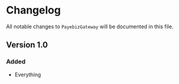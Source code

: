 # Changelog

All notable changes to `PayebizGateway` will be documented in this file.

## Version 1.0

### Added
- Everything

